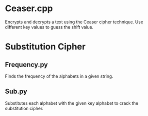 # Ceaser.cpp
Encrypts and decrypts a text using the Ceaser cipher technique. Use different key values to guess the shift value.

# Substitution Cipher
## Frequency.py
Finds the frequency of the alphabets in a given string.
## Sub.py
Substitutes each alphabet with the given key alphabet to crack the substitution cipher.

